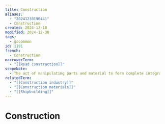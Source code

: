 ```yaml
---
title: Construction
aliases:
  - "20241230190441"
  - Construction
created: 2024-12-18
modified: 2024-12-30
tags:
  - gccommon
id: 1191
french:
  - Construction
narrowerTerm:
  - "[[Road construction]]"
scopeNote:
  - The act of manipulating parts and material to form complete integrated objects such as buildings and other physical infrastructures.
relatedTerm:
  - "[[Construction industry]]"
  - "[[Construction materials]]"
  - "[[Shipbuilding]]"
---
```

# Construction
